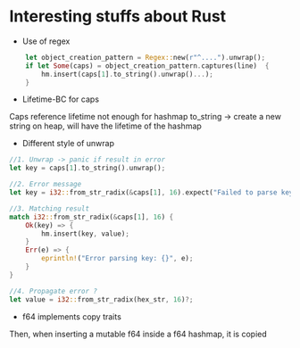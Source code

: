 # Interesting stuffs about Rust

- Use of regex

``` rust
    let object_creation_pattern = Regex::new(r"^....").unwrap();
    if let Some(caps) = object_creation_pattern.captures(line)  {
        hm.insert(caps[1].to_string().unwrap()...);
    }
```

- Lifetime-BC for caps

Caps reference lifetime not enough for hashmap
to_string -> create a new string on heap, will have the lifetime of the hashmap 

- Different style of unwrap

``` rust
//1. Unwrap -> panic if result in error
let key = caps[1].to_string().unwrap();

//2. Error message
let key = i32::from_str_radix(&caps[1], 16).expect("Failed to parse key");

//3. Matching result
match i32::from_str_radix(&caps[1], 16) {
    Ok(key) => {
        hm.insert(key, value);
    }
    Err(e) => {
        eprintln!("Error parsing key: {}", e);
    }
}

//4. Propagate error ?
let value = i32::from_str_radix(hex_str, 16)?;
```

- f64 implements copy traits

Then, when inserting a mutable f64 inside a f64 hashmap, it is copied